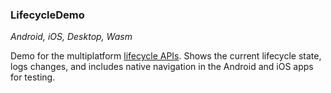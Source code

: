 ### LifecycleDemo

*Android, iOS, Desktop, Wasm*

Demo for the multiplatform [lifecycle APIs](https://www.jetbrains.com/help/kotlin-multiplatform-dev/compose-lifecycle.html). Shows the current lifecycle state, logs changes, and includes native navigation in the Android and iOS apps for testing.